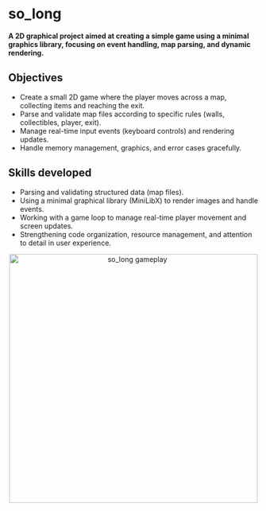 # so_long

**A 2D graphical project aimed at creating a simple game using a minimal graphics library, focusing on event handling, map parsing, and dynamic rendering.**

## Objectives
- Create a small 2D game where the player moves across a map, collecting items and reaching the exit.
- Parse and validate map files according to specific rules (walls, collectibles, player, exit).
- Manage real-time input events (keyboard controls) and rendering updates.
- Handle memory management, graphics, and error cases gracefully.

## Skills developed
- Parsing and validating structured data (map files).
- Using a minimal graphical library (MiniLibX) to render images and handle events.
- Working with a game loop to manage real-time player movement and screen updates.
- Strengthening code organization, resource management, and attention to detail in user experience.

<p align="center">
  <img src="Textures/visu.png" alt="so_long gameplay" width="500"/>
</p>
